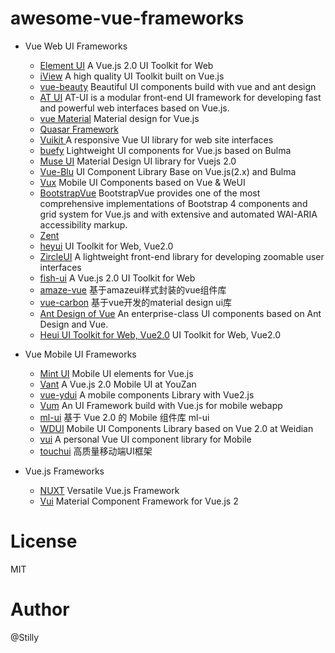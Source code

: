 # awesome-vue-frameworks

- Vue Web UI Frameworks
    * <a href="https://github.com/ElemeFE/element" target="_blank">Element UI</a> A Vue.js 2.0 UI Toolkit for Web
    * <a href="https://github.com/iview/iview" target="_blank">iView</a> A high quality UI Toolkit built on Vue.js
    * <a href="https://github.com/FE-Driver/vue-beauty" target="_blank">vue-beauty</a> Beautiful UI components build with vue and ant design
    * <a href="https://github.com/at-ui/at-ui" target="_blank">AT UI</a> AT-UI is a modular front-end UI framework for developing fast and powerful web interfaces based on Vue.js.
    * <a href="https://github.com/vuematerial/vue-material" target="_blank"> vue Material</a> Material design for Vue.js
    * <a href="https://github.com/quasarframework/quasar" target="_blank"> Quasar Framework </a> 
    * <a href="https://github.com/vuikit/vuikit" target="_blank"> Vuikit </a> A responsive Vue UI library for web site interfaces
    * <a href="https://github.com/buefy/buefy" target="_blank"> buefy</a> Lightweight UI components for Vue.js based on Bulma
    * <a href="https://github.com/museui/muse-ui" target="_blank">Muse UI</a> Material Design UI library for Vuejs 2.0 
    * <a href="https://github.com/chenz24/vue-blu" target="_blank">Vue-Blu</a> UI Component Library Base on Vue.js(2.x) and Bulma
    * <a href="https://github.com/airyland/vux" target="_blank">Vux</a> Mobile UI Components based on Vue & WeUI
    * <a href="https://github.com/bootstrap-vue/bootstrap-vue" target="_blank">BootstrapVue</a> BootstrapVue provides one of the most comprehensive implementations of Bootstrap 4 components and grid system for Vue.js and with extensive and automated WAI-ARIA accessibility markup.
    * <a href="https://github.com/youzan/zent" target="_blank">Zent</a> 
    * <a href="https://github.com/heyui/heyui" target="_blank">heyui</a> UI Toolkit for Web, Vue2.0
    * <a href="https://github.com/zircleui/zircleUI" target="_blank">ZircleUI</a> A lightweight front-end library for developing zoomable user interfaces
    * <a href="https://github.com/myliang/fish-ui" target="_blank">fish-ui</a> A Vue.js 2.0 UI Toolkit for Web
    * <a href="https://github.com/sunshineJi/amaze-vue" target="_blank">amaze-vue</a> 基于amazeui样式封装的vue组件库
    * <a href="https://github.com/myronliu347/vue-carbon" target="_blank">vue-carbon</a> 基于vue开发的material design ui库
    * <a href="https://vuecomponent.github.io/ant-design/docs/vue/introduce/" target="_blank">Ant Design of Vue</a> An enterprise-class UI components based on Ant Design and Vue.
    * <a href="https://github.com/heyui/heyui" target="_blank">Heui UI Toolkit for Web, Vue2.0</a> UI Toolkit for Web, Vue2.0

- Vue Mobile UI Frameworks
    * <a href="https://github.com/ElemeFE/mint-ui/" target="_blank">Mint UI</a> Mobile UI elements for Vue.js
    * <a href="https://github.com/youzan/vant" target="_blank">Vant</a> A Vue.js 2.0 Mobile UI at YouZan  
    * <a href="https://github.com/ydcss/vue-ydui" target="_blank">vue-ydui</a> A mobile components Library with Vue2.js  
    * <a href="https://github.com/vum-team/vum" target="_blank">Vum</a> An UI Framework build with Vue.js for mobile webapp 
    * <a href="https://github.com/zdliuccit/ml-ui" target="_blank">ml-ui</a> 基于 Vue 2.0 的 Mobile 组件库 ml-ui  
    * <a href="https://github.com/wdfe/wdui" target="_blank">WDUI</a> Mobile UI Components Library based on Vue 2.0 at Weidian 
    * <a href="https://github.com/Brickies/vui" target="_blank">vui</a> A personal Vue UI component library for Mobile  
    * <a href="https://github.com/uileader/touchui" target="_blank">touchui</a> 高质量移动端UI框架 

- Vue.js Frameworks
    * <a href="https://github.com/nuxt/nuxt.js" target="_blank">NUXT</a> Versatile Vue.js Framework 
    * <a href="https://github.com/vuetifyjs/vuetify" target="_blank">Vui</a> Material Component Framework for Vue.js 2
    

# License
MIT

# Author
  @Stilly